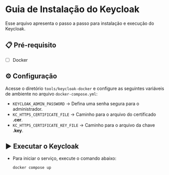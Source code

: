 # Guia de Instalação do Keycloak
Esse arquivo apresenta o passo a passo para instalação e execução do Keycloak.

## 📋 Pré-requisito

- [ ] Docker

## ⚙️ Configuração  

Acesse o diretório `tools/keycloak-docker` e configure as seguintes variáveis de ambiente no arquivo `docker-compose.yml`: 

- `KEYCLOAK_ADMIN_PASSWORD` → Defina uma senha segura para o administrador.  
- `KC_HTTPS_CERTIFICATE_FILE` → Caminho para o arquivo do certificado **.cer**.  
- `KC_HTTPS_CERTIFICATE_KEY_FILE` → Caminho para o arquivo da chave **.key**.  

## ▶️ Executar o Keycloak  

- Para iniciar o serviço, execute o comando abaixo:

    ```sh
    docker compose up
    ```